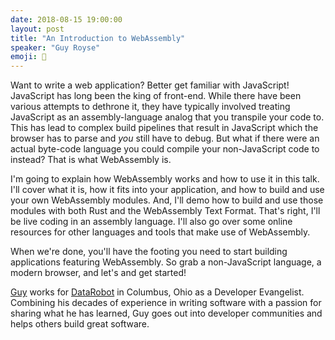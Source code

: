 ```yaml
---
date: 2018-08-15 19:00:00
layout: post
title: "An Introduction to WebAssembly"
speaker: "Guy Royse"
emoji: 🎤
---
```


Want to write a web application? Better get familiar with JavaScript! JavaScript has long been the king of front-end. While there have been various attempts to dethrone it, they have typically involved treating JavaScript as an assembly-language analog that you transpile your code to. This has lead to complex build pipelines that result in JavaScript which the browser has to parse and *you* still have to debug. But what if there were an actual byte-code language you could compile your non-JavaScript code to instead? That is what WebAssembly is.

I'm going to explain how WebAssembly works and how to use it in this talk. I'll cover what it is, how it fits into your application, and how to build and use your own WebAssembly modules. And, I'll demo how to build and use those modules with both Rust and the WebAssembly Text Format. That's right, I'll be live coding in an assembly language. I'll also go over some online resources for other languages and tools that make use of WebAssembly.

When we're done, you'll have the footing you need to start building applications featuring WebAssembly. So grab a non-JavaScript language, a modern browser, and let's and get started!

[Guy](http://guyroyse.com/) works for [DataRobot](https://www.datarobot.com/) in Columbus, Ohio as a Developer Evangelist. Combining his decades of experience in writing software with a passion for sharing what he has learned, Guy goes out into developer communities and helps others build great software.